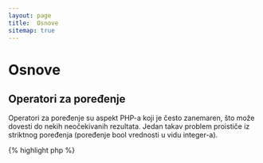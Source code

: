 ```yaml
---
layout: page
title:  Osnove
sitemap: true
---
```


# Osnove

## Operatori za poređenje

Operatori za poređenje su aspekt PHP-a koji je često zanemaren, što može dovesti do nekih neočekivanih rezultata.
Jedan takav problem proističe iz striktnog poređenja (poređenje bool vrednosti u vidu integer-a).

{% highlight php %}
<?php
$a = 5;   // 5 kao integer

var_dump($a == 5);       // poređenje vrednosti; vraća true
var_dump($a == '5');     // poređenje vrednosti (bez tipa); vraća true
var_dump($a === 5);      // poređenja tipa/vrednosti (integer sa integer-om); vraća true
var_dump($a === '5');    // compare tipa/vrednosti (integer sa string-om); vraća false

/**
 * Striktno poređenje
 */
if (strpos('testing', 'test')) {    // 'test' je pronađen na poziciji 0, a to se u ovom slučaju interpretira kao 'false'
    // ...
}

// nasuprot

if (strpos('testing', 'test') !== false) {    // true, zahvaljujući striktnom poređenju (0 !== false)
    // ...
}
{% endhighlight %}

* [Operatori za poređenje](http://php.net/language.operators.comparison)
* [Tabela tipova i operatora za poređenje](http://php.net/types.comparisons)
* [Cheat-sheet o poređenju](http://phpcheatsheets.com/index.php?page=compare)

## Uslovni izrazi

### If izrazi

Prilikom korišćenja 'if/else' izraza u nekoj funkciji ili klasa, postoji zabluda da 'else' uvek mora biti
napisan kako bi se pokrili svi potencijalni slučajevi. Ako je ishod zapravo definisanje povratne vrednosti,
'else' nije neophodan, jer će 'return' izaći iz funkcije, što bi 'else' učinilo suvišnim.

{% highlight php %}
<?php
function test($a)
{
    if ($a) {
        return true;
    } else {
        return false;
    }
}

// nasuprot

function test($a)
{
    if ($a) {
        return true;
    }
    return false;    // else je nepotreban
}
{% endhighlight %}

* [If izrazi](http://php.net/control-structures.if)

### Switch izrazi

Switch izrazi predstavljaju odličnu alternativu za beskonačne if-ove i elseif-ove, ali treba biti svestan nekoliko stvari:

- Switch izrazi porede samo vrednosti, ne i tipove (ekvivalentno '==' poređenju)
- Prolaze svaki 'case' sve dok ne pronađu poklapanje. Ako ga nema, koristi se 'default' slučaj (ako je definisan)
- Bez 'break'-a, nastaviće da izvršavaju svaki 'case' sve dok se ne stigne do nekog break-a ili return-a
- U sklopu funkcije, korišćenjem 'return'-a se gubi potreba za 'break'-ovima, pošto on prekida funkciju

{% highlight php %}
<?php
$answer = test(2);    // i 'case 2' i 'case 3' će biti izvršeni

function test($a)
{
    switch ($a) {
        case 1:
            // ...
            break;             // break prekida switch izraz
        case 2:
            // ...             // bez break-a, poređenje se nastavlja na 'case 3'
        case 3:
            // ...
            return $result;    // u sklopu funkcije, 'return' će završiti (prekinuti) tu funkciju
        default:
            // ...
            return $error;
    }
}
{% endhighlight %}

* [Switch izrazi](http://php.net/control-structures.switch)
* [PHP switch](http://phpswitch.com/)

## Globalni namespace

Pri korišćenju namespace-ova, možda ste naišli na situaciju da su neke interne funkcije "pregažene" funkcijama koje ste vi napisali.
Kako biste to rešili, globalnu funkciju pozivajte sa backslash-om (\) pre njenog imena.

{% highlight php %}
<?php
namespace phptherightway;

function fopen()
{
    $file = \fopen();    // Naša funkcija nosi isti naziv kao ugrađena.
                         // Izvršavanje funkcije iz globalnog namespace-a prefiksovanjem sa '\'.
}

function array()
{
    $iterator = new \ArrayIterator();    // ArrayIterator je interna klasa. Njeno pozivanje bez backslash-a
                                         // će pokušati da je resolve-uje na osnovu vašeg trenutnog namespace-a.
}
{% endhighlight %}

* [Globalni namespace](http://php.net/language.namespaces.global)
* [Globalna pravila](http://php.net/userlandnaming.rules)

## Stringovi

### Konkatenacija (nadovezivanje)

- Ako je dužina neke vaše linije kôda veća od preporučene 120 karaktera, razmislite o konkatenaciji te linije
- Radi bolje preglednosti, najbolje je koristiti operatore za konkatenaciju umesto konkatenacije operatora za dodelu vrednosti
- Unutar originalnog scope-a neke promenljive, koristite indentaciju (uvlačenje teksta) kada konkatenacija prelazi u sledeći red


{% highlight php %}
<?php
$a  = 'Multi-line example';    // operator konkatenacije dodele vrednosti (.=)
$a .= "\n";
$a .= 'of what not to do';

// nasuprot

$a = 'Multi-line example'      // operator za konkatenaciju (.)
    . "\n"                     // uvlačenje linije
    . 'of what to do';
{% endhighlight %}

* [String operatori](http://php.net/language.operators.string)

### Tipovi stringova

Stringovi su zapravo serija karaktera, što zvuči dosta jednostavno. Pritom, postoji nekolicina različitih tipova
stringova, koji imaju vrlo male razlike u sintaksi, ali i male razlike u ponašanju.

#### Jednostruki navodnici

Jednostruki navodnici se koriste za "bukvalne/literalne stringove". Ovi stringovi ne rade parsiranje specijalnih
znakova i promenljivih.

Ako prilikom korišćenja jednostrukih navodnika unesete ime promenljive u sâm string, na primer: `'neka $stvar'`,
dobili biste isti takav output: `neka $stvar`. U slučaju dvostrukih navodnika, parser bi pokušao da evaluira
promenljivu `$stvar` i prikazao greške ako ona ne postoji.


{% highlight php %}
<?php
echo 'This is my string, look at how pretty it is.';    // nema potrebe za parsiranjem ovog jednostavnog stringa

/**
 * Ispis:
 *
 * This is my string, look at how pretty it is.
 */
{% endhighlight %}

* [Jednostruki navodnici](http://php.net/language.types.string#language.types.string.syntax.single)

#### Dvostruki navodnici

Dvostruki navodnici predstavljaju pravi "švajcarski vojnički nož" u kontekstu stringova. Oni ne samo da će da parsiraju
promenljive pomenute u prethodnom delu, ali i mnoge druge specijalne znakove, kao što su `\n` za novi red, `\t` za tab, itd.

{% highlight php %}
<?php
echo 'phptherightway is ' . $adjective . '.'     // primer sa jednostrukim navodnicima koji koristi konkatenaciju
    . "\n"                                       // za umetanje promenljivih
    . 'I love learning' . $code . '!';

// vs

echo "phptherightway is $adjective.\n I love learning $code!"  // Umesto konkatenacije, dvostruki navodnici nam omogućavaju
                                                               // korišćenje stringova koji se mogu parsirati
{% endhighlight %}

Dvostruki navodnici mogu da sadrže promenljive, a to se naziva "interpolacija".

{% highlight php %}
<?php
$juice = 'plum';
echo "I like $juice juice";    // Ispis: I like plum juice
{% endhighlight %}

Pri korišćenju interpolacije, često se dešava da promenljiva "dodiruje" neki drugi karakter u stringu. Ovo će
za rezultat imati konflikt u smislu razlikovanja imena promenljive od samog karaktera.

U cilju prevazilaženja ovog problema, potrebno je uokviriti promenljivu sa vitičastim zagradama.

{% highlight php %}
<?php
$juice = 'plum';
echo "I drank some juice made of $juices";    // $juice ne može biti parsirano

// nasuprot

$juice = 'plum';
echo "I drank some juice made of {$juice}s";    // $juice će biti parsirano

/**
 * Složenije promenljive takođe mogu biti parsirane unutar vitičastih zagrada.
 */

$juice = array('apple', 'orange', 'plum');
echo "I drank some juice made of {$juice[1]}s";   // $juice[1] će biti parsirano
{% endhighlight %}

* [Dvostruki navodnici](http://php.net/language.types.string#language.types.string.syntax.double)

#### Nowdoc sintaksa

Nowdoc sintaksa je predstavljena u verziji 5.3 i interno radi na isti način kao jednostruki navodnici, pri čemu je
prevashodno namenjena za pisanje stringova u više redova bez potrebe za konkatenacijom.

{% highlight php %}
<?php
$str = <<<'EOD'             // počinje sa <<<
Example of string
spanning multiple lines
using nowdoc syntax.
$a does not parse.
EOD;                        // završni 'EOD' mora biti u novom redu i kranje ulevo

/**
 * Ispis:
 *
 * Example of string
 * spanning multiple lines
 * using nowdoc syntax.
 * $a does not parse.
 */
{% endhighlight %}

* [Nowdoc sintaksa](http://php.net/language.types.string#language.types.string.syntax.nowdoc)

#### Heredoc sintaksa

Heredoc sintaksa interno radi na isti način kao dvostruki navodnici, pri čemu je prevashodno namenjena
za pisanje stringova u više redova bez potrebe za konkatenacijom.

{% highlight php %}
<?php
$a = 'Variables';

$str = <<<EOD               // počinje sa <<<
Example of string
spanning multiple lines
using heredoc syntax.
$a are parsed.
EOD;                        // završni 'EOD' mora biti u novom redu i kranje ulevo

/**
 * Ispis:
 *
 * Example of string
 * spanning multiple lines
 * using heredoc syntax.
 * Variables are parsed.
 */
{% endhighlight %}

* [Heredoc sintaksa](http://php.net/language.types.string#language.types.string.syntax.heredoc)

### Šta je brže?

Postoji mit o tome da su jednostruki navodnici nešto brži od dvostrukih, a to u osnovi nije tačno.

Ako definišete string i pritom nemate konkatenaciju vrednosti, onda će stringovi sa jednostrukim i dvostrukim
navodnicima biti u potpunosti ista. Oba rešenja će biti podjednako brza.

Ako vršite konkatenaciju više stringova ili vršite interpolaciju promenljivih u string sa dvostrukim navodnicima,
onda se rezultati mogu razlikovati. Ako radite sa malim brojem promenljivih, konkatenacija će biti neznatno brža.
A u slučaju dosta promenljivih, interpolacija će biti nešto brža.

Nezavisno od toga šta radite sa stringovima, nijedan od ova dva tipa neće imati značajan uticaj na vašu aplikaciju.
Pokušaj prepravke kôda sa ciljem korišćenja jednog ili drugog tipa je uzaludan posao, tako da izbegavajte te
mikro-optimizacije osim ako zaista razumete značenje i uticaj njihov razlika.

* [Razbijanje mita o performansama jednostrukih navodnika](http://nikic.github.io/2012/01/09/Disproving-the-Single-Quotes-Performance-Myth.html)


## Ternarni operatori

Ternarni operatori predstavljaju odličan način za uštedu kôda, ali programeri često preteruju u njihovom korišćenju.
Iako ternarni operatori mogu biti ugnježdeni, preporuka je da se pišu u istoj liniji zbog preglednosti.

{% highlight php %}
<?php
$a = 5;
echo ($a == 5) ? 'yay' : 'nay';
{% endhighlight %}

Nasuprot ovome, sledi primer koji kompromituje sve vidove preglednosti u cilju smanjenja broja linija kôda:

{% highlight php %}
<?php
echo ($a) ? ($a == 5) ? 'yay' : 'nay' : ($b == 10) ? 'excessive' : ':(';
{% endhighlight %}

Za povratnu vrednost u slučaju ternarnih operatora koristite ispravnu sintaksu:

{% highlight php %}
<?php
$a = 5;
echo ($a == 5) ? return true : return false;    // ovo će prouzrokovati grešku

// nasuprot

$a = 5;
return ($a == 5) ? 'yay' : 'nope';    // ovaj primer će vratiti 'yay'

{% endhighlight %}

Treba pomenuti i to da nema potrebe da koristite ternarni operator u slučaju vraćanja bool vrednosti.
Na primer:

{% highlight php %}
<?php
$a = 3;
return ($a == 3) ? true : false; // vraća true ili false ako je $a == 3

// nasuprot

$a = 3;
return $a == 3; // vraća true ili false ako je $a == 3

{% endhighlight %}

Ovo važi i za sve druge operacije (===, !==, !=, ==, itd.).

#### Korišćenje zagrada sa ternarnim operatorima za formatiranje i funkcionalnost

Pri korišćenju ternarnog operatora, zagrade mogu biti značajnte u cilju poboljšanja preglednosti, ali i
stvaranja unija u okviru blokova izraza. Primer u kojem zagrade nisu neophodne:

{% highlight php %}
<?php
$a = 3;
return ($a == 3) ? "yay" : "nope"; // vraća 'yay' ili 'nope' ako je $a == 3

// nasuprot

$a = 3;
return $a == 3 ? "yay" : "nope"; // vraća 'yay' ili 'nope' ako je $a == 3
{% endhighlight %}

Zagrade takođe nude mogućnost stvaranja unija u okviru blokova izraza, pri čemu se blok proverava u celosti.
To možemo videti u sledećem primeru koji će vratit true ako su oba uslova ($a == 3 i $b == 4) ispunjena i
ako je $c == 5 takođe tačno.

{% highlight php %}
<?php
return ($a == 3 && $b == 4) && $c == 5;
{% endhighlight %}

Još jedan primer je sledeći kôd koji vraća true ako je ($a != 3 i $b != 4) ili je $c == 5:

{% highlight php %}
<?php
return ($a != 3 && $b != 4) || $c == 5;
{% endhighlight %}

* [Ternarni operatori](http://php.net/language.operators.comparison)

## Definisanje/deklarisanje promenljivih

Programeri ponekad pokušavaju da učine kôd "čistijim" tako što će deklarisati neke promenljive određenim imenima.
To rezultuje povećanjem memorije koje će potrošiti neka skripta. Primera radi, ako imamo neki string veličine
1MB, upisivanjem istog u neku promenljivu biste povećali korišćenje memorije na 2MB:

{% highlight php %}
<?php
$about = 'A very long string of text';    // koristi 2MB memorije
echo $about;

// nasuprot

echo 'A very long string of text';        // koristi 1MB memorije
{% endhighlight %}

* [Saveti po pitanju performansi](http://web.archive.org/web/20140625191431/https://developers.google.com/speed/articles/optimizing-php)
